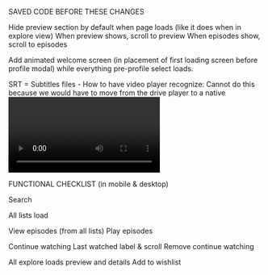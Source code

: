 SAVED CODE BEFORE THESE CHANGES

Hide preview section by default when page loads (like it does when in explore view)
When preview shows, scroll to preview
When episodes show, scroll to episodes

Add animated welcome screen (in placement of first loading screen before profile modal) while everything pre-profile select loads.

SRT = Subtitles files - How to have video player recognize: Cannot do this because we would have to move from the drive player to a native <video> player, which requires drive to be public. Only way to do this would be:
Mux them in (burn or embed into the file)
	•	Use something like FFmpeg to merge subs directly into the MP4 as a caption track.
	•	Google Drive might then expose the CC button in their player.
	•	Downside: you have to re-encode every file that needs captions.



FUNCTIONAL CHECKLIST (in mobile & desktop)

Search

All lists load

View episodes (from all lists)
Play episodes

Continue watching
Last watched label & scroll
Remove continue watching

All explore loads preview and details
Add to wishlist
